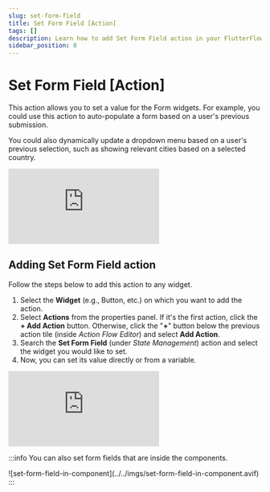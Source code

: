 ```yaml
---
slug: set-form-field
title: Set Form Field [Action]
tags: []
description: Learn how to add Set Form Field action in your FlutterFlow app.
sidebar_position: 0
---
```

# Set Form Field [Action]

This action allows you to set a value for the Form widgets. For example, you could use this action to auto-populate a form based on a user's previous submission.

You could also dynamically update a dropdown menu based on a user's previous selection, such as showing relevant cities based on a selected country.

<div style={{
    position: 'relative',
    paddingBottom: 'calc(56.67989417989418% + 41px)', // Keeps the aspect ratio and additional padding
    height: 0,
    width: '100%'}}>
    <iframe 
        src="https://demo.arcade.software/7YwkCFeBsQ6rnYzr3zQh?embed&show_copy_link=true"
        title=""
        style={{
            position: 'absolute',
            top: 0,
            left: 0,
            width: '100%',
            height: '100%',
            colorScheme: 'light'
        }}
        frameborder="0"
        loading="lazy"
        webkitAllowFullScreen
        mozAllowFullScreen
        allowFullScreen
        allow="clipboard-write">
    </iframe>
</div>
<p></p>

## Adding Set Form Field action

Follow the steps below to add this action to any widget.

1. Select the **Widget** (e.g., Button, etc.) on which you want to add the action.
2. Select **Actions** from the properties panel. If it's the first action, click the **+ Add Action** button. Otherwise, click the "**+**" button below the previous action tile (inside *Action Flow Editor*) and select **Add Action**.
3. Search the **Set Form Field** (under *State Management*) action and select the widget you would like to set.
4. Now, you can set its value directly or from a variable.

<div style={{
    position: 'relative',
    paddingBottom: 'calc(56.67989417989418% + 41px)', // Keeps the aspect ratio and additional padding
    height: 0,
    width: '100%'}}>
    <iframe 
        src="https://demo.arcade.software/dnZobgoW5fi0Jm4OkFvL?embed&show_copy_link=true"
        title=""
        style={{
            position: 'absolute',
            top: 0,
            left: 0,
            width: '100%',
            height: '100%',
            colorScheme: 'light'
        }}
        frameborder="0"
        loading="lazy"
        webkitAllowFullScreen
        mozAllowFullScreen
        allowFullScreen
        allow="clipboard-write">
    </iframe>
</div>
<p></p>

:::info
You can also set form fields that are inside the components.
<p></p>
![set-form-field-in-component](../../imgs/set-form-field-in-component.avif)
:::